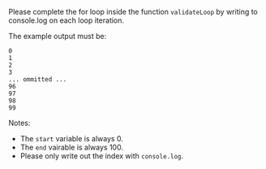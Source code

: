 Please complete the for loop inside the function ```validateLoop``` by writing to console.log on each loop iteration.

The example output must be:
```
0
1
2
3
... ommitted ...
96
97
98
99
```

Notes:
- The ```start``` variable is always 0.
- The ```end``` vairable is always 100.
- Please only write out the index with ```console.log```.